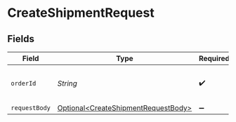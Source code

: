 # CreateShipmentRequest


## Fields

| Field                                                                                        | Type                                                                                         | Required                                                                                     | Description                                                                                  | Example                                                                                      |
| -------------------------------------------------------------------------------------------- | -------------------------------------------------------------------------------------------- | -------------------------------------------------------------------------------------------- | -------------------------------------------------------------------------------------------- | -------------------------------------------------------------------------------------------- |
| `orderId`                                                                                    | *String*                                                                                     | :heavy_check_mark:                                                                           | Provide the ID of the related order.                                                         | ord_pbjz8x                                                                                   |
| `requestBody`                                                                                | [Optional\<CreateShipmentRequestBody>](../../models/operations/CreateShipmentRequestBody.md) | :heavy_minus_sign:                                                                           | N/A                                                                                          |                                                                                              |